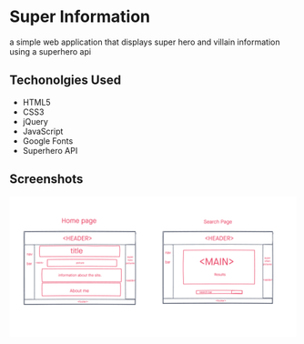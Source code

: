 # Super Information

a simple web application that displays super hero and villain information using a superhero api

## Techonolgies Used

- HTML5
- CSS3
- jQuery
- JavaScript
- Google Fonts
- Superhero API

## Screenshots

![wireframe](./imgs/wireframe.png)

